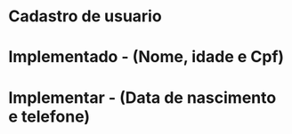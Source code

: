 # Cadastro de usuario
# Implementado - (Nome, idade e Cpf)
# Implementar - (Data de nascimento e telefone)
